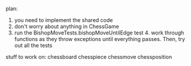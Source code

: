 plan:
1. you need to implement the shared code
2. don't worry about anything in ChessGame
3. run the BishopMoveTests.bishopMoveUntilEdge test
   4. work through functions as they throw exceptions until everything passes. Then, try out all the tests

stuff to work on:
chessboard
chesspiece
chessmove
chessposition

